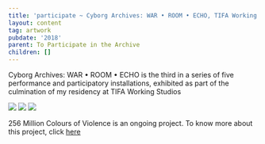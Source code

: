 ```yaml
---
title: 'participate ~ Cyborg Archives: WAR • ROOM • ECHO, TIFA Working Studios, Pune'
layout: content
tag: artwork
pubdate: '2018'
parent: To Participate in the Archive
children: []
---
```

Cyborg Archives: WAR • ROOM • ECHO is the third in a series of five performance and participatory installations, exhibited as part of the culmination of my residency at TIFA Working Studios

![](/assets/img/ali-akbar-mehta_installation-view_cyborg-archive-war-room-echo_tifa-working-studios_2018.jpg)
![](/assets/img/ali-akbar-mehta_installation-of-war-list_cyborg-archive-war-room-echo_tifa-working-studios_2018.jpg)
![](/assets/img/ali-akbar-mehta_detail-of-war-list_cyborg-archive-war-room-echo_tifa-working-studios_2018.jpg)

256 Million Colours of Violence is an ongoing project. To know more about this project, click [here](https://aliakbarmehta.com/content/war-room-echo-regarding-the-pain-of-other-cyborgs)
